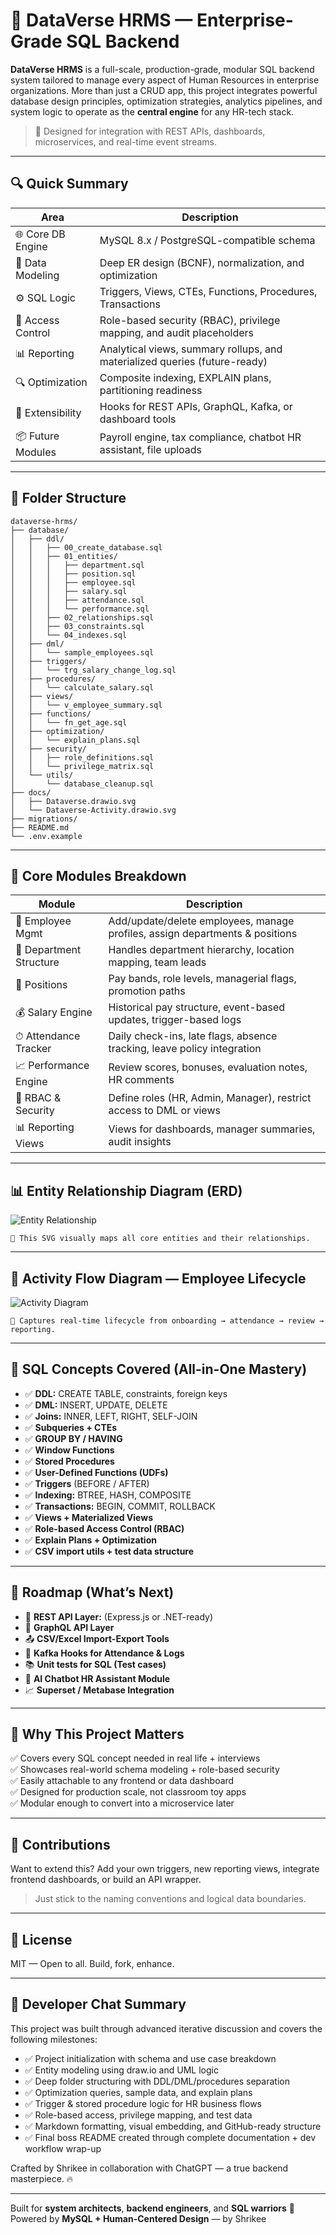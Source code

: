 # 💼 DataVerse HRMS — Enterprise-Grade SQL Backend

**DataVerse HRMS** is a full-scale, production-grade, modular SQL backend system tailored to manage every aspect of Human Resources in enterprise organizations. More than just a CRUD app, this project integrates powerful database design principles, optimization strategies, analytics pipelines, and system logic to operate as the **central engine** for any HR-tech stack.

> 🚀 Designed for integration with REST APIs, dashboards, microservices, and real-time event streams.

---

## 🔍 Quick Summary

| Area              | Description                                                                |
|-------------------|----------------------------------------------------------------------------|
| 🌐 Core DB Engine | MySQL 8.x / PostgreSQL-compatible schema                                   |
| 🔧 Data Modeling  | Deep ER design (BCNF), normalization, and optimization                     |
| ⚙️ SQL Logic      | Triggers, Views, CTEs, Functions, Procedures, Transactions                 |
| 🔐 Access Control | Role-based security (RBAC), privilege mapping, and audit placeholders      |
| 📊 Reporting      | Analytical views, summary rollups, and materialized queries (future-ready) |
| 🔍 Optimization   | Composite indexing, EXPLAIN plans, partitioning readiness                  |
| 🔄 Extensibility  | Hooks for REST APIs, GraphQL, Kafka, or dashboard tools                    |
| 📦 Future Modules | Payroll engine, tax compliance, chatbot HR assistant, file uploads         |

---

## 📁 Folder Structure

```
dataverse-hrms/
├── database/
│   ├── ddl/
│   │   ├── 00_create_database.sql
│   │   ├── 01_entities/
│   │   │   ├── department.sql
│   │   │   ├── position.sql
│   │   │   ├── employee.sql
│   │   │   ├── salary.sql
│   │   │   ├── attendance.sql
│   │   │   └── performance.sql
│   │   ├── 02_relationships.sql
│   │   ├── 03_constraints.sql
│   │   └── 04_indexes.sql
│   ├── dml/
│   │   └── sample_employees.sql
│   ├── triggers/
│   │   └── trg_salary_change_log.sql
│   ├── procedures/
│   │   └── calculate_salary.sql
│   ├── views/
│   │   └── v_employee_summary.sql
│   ├── functions/
│   │   └── fn_get_age.sql
│   ├── optimization/
│   │   └── explain_plans.sql
│   ├── security/
│   │   ├── role_definitions.sql
│   │   └── privilege_matrix.sql
│   └── utils/
│       └── database_cleanup.sql
├── docs/
│   ├── Dataverse.drawio.svg
│   └── Dataverse-Activity.drawio.svg
├── migrations/
├── README.md
└── .env.example
```

---

## 🧱 Core Modules Breakdown

| Module                | Description                                                                 |
|-----------------------|-----------------------------------------------------------------------------|
| 👥 Employee Mgmt       | Add/update/delete employees, manage profiles, assign departments & positions|
| 🏢 Department Structure| Handles department hierarchy, location mapping, team leads                 |
| 💼 Positions           | Pay bands, role levels, managerial flags, promotion paths                  |
| 💰 Salary Engine       | Historical pay structure, event-based updates, trigger-based logs         |
| ⏱ Attendance Tracker  | Daily check-ins, late flags, absence tracking, leave policy integration    |
| 📈 Performance Engine  | Review scores, bonuses, evaluation notes, HR comments                     |
| 🔐 RBAC & Security     | Define roles (HR, Admin, Manager), restrict access to DML or views         |
| 📊 Reporting Views     | Views for dashboards, manager summaries, audit insights                   |

---

## 📊 Entity Relationship Diagram (ERD)

![Entity Relationship](./docs/Dataverse.drawio.svg)

```
📍 This SVG visually maps all core entities and their relationships.
```

---

## 🔄 Activity Flow Diagram — Employee Lifecycle

![Activity Diagram](./docs/Dataverse-Activity.drawio.svg)

```
📍 Captures real-time lifecycle from onboarding → attendance → review → reporting.
```

---

## 🧪 SQL Concepts Covered (All-in-One Mastery)

- ✅ **DDL:** CREATE TABLE, constraints, foreign keys  
- ✅ **DML:** INSERT, UPDATE, DELETE  
- ✅ **Joins:** INNER, LEFT, RIGHT, SELF-JOIN  
- ✅ **Subqueries + CTEs**  
- ✅ **GROUP BY / HAVING**  
- ✅ **Window Functions**  
- ✅ **Stored Procedures**  
- ✅ **User-Defined Functions (UDFs)**  
- ✅ **Triggers** (BEFORE / AFTER)  
- ✅ **Indexing:** BTREE, HASH, COMPOSITE  
- ✅ **Transactions:** BEGIN, COMMIT, ROLLBACK  
- ✅ **Views + Materialized Views**  
- ✅ **Role-based Access Control (RBAC)**  
- ✅ **Explain Plans + Optimization**  
- ✅ **CSV import utils + test data structure**

---

## 🔭 Roadmap (What’s Next)

- 🔌 **REST API Layer:** (Express.js or .NET-ready)  
- 🎯 **GraphQL API Layer**  
- 📤 **CSV/Excel Import-Export Tools**  
- 🧩 **Kafka Hooks for Attendance & Logs**  
- 📚 **Unit tests for SQL (Test cases)**  
- 💬 **AI Chatbot HR Assistant Module**  
- 📈 **Superset / Metabase Integration**

---

## 🧠 Why This Project Matters

✅ Covers every SQL concept needed in real life + interviews  
✅ Showcases real-world schema modeling + role-based security  
✅ Easily attachable to any frontend or data dashboard  
✅ Designed for production scale, not classroom toy apps  
✅ Modular enough to convert into a microservice later

---

## 🤝 Contributions

Want to extend this? Add your own triggers, new reporting views, integrate frontend dashboards, or build an API wrapper.

> Just stick to the naming conventions and logical data boundaries.

---

## 📜 License

MIT — Open to all. Build, fork, enhance.

---

## 💬 Developer Chat Summary

This project was built through advanced iterative discussion and covers the following milestones:

- ✅ Project initialization with schema and use case breakdown  
- ✅ Entity modeling using draw.io and UML logic  
- ✅ Deep folder structuring with DDL/DML/procedures separation  
- ✅ Optimization queries, sample data, and explain plans  
- ✅ Trigger & stored procedure logic for HR business flows  
- ✅ Role-based access, privilege mapping, and test data  
- ✅ Markdown formatting, visual embedding, and GitHub-ready structure  
- ✅ Final boss README created through complete documentation + dev workflow wrap-up  

Crafted by Shrikee in collaboration with ChatGPT — a true backend masterpiece. 🔥

---

Built for **system architects**, **backend engineers**, and **SQL warriors** 🚀  
Powered by **MySQL + Human-Centered Design** — by Shrikee

